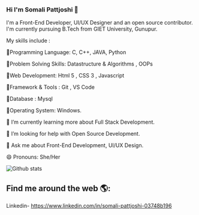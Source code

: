 ### Hi I'm Somali Pattjoshi 👋

<!--
**Somali19/Somali19** is a ✨ _special_ ✨ repository because its `README.md` (this file) appears on your GitHub profile.-->

I'm a Front-End Developer, UI/UX Designer and an open source contributor. I'm currently pursuing B.Tech from GIET University, Gunupur.

 My skills include :
 
🔹️Programming Language: C, C++, JAVA, Python

🔹️Problem Solving Skills: Datastructure & Algorithms , OOPs

🔹️Web Development: Html 5 , CSS 3 , Javascript

🔹️Framework & Tools : Git , VS Code

🔹️Database : Mysql

🔹️Operating System: Windows.

🌱 I’m currently learning more about Full Stack Development.

🤔 I’m looking for help with Open Source Development.

💬 Ask me about Front-End Development, UI/UX Design.

😄 Pronouns: She/Her

![Github stats](https://github-readme-stats.vercel.app/api?username=Somali19)

## Find me around the web 🌎:
Linkedin- https://www.linkedin.com/in/somali-pattjoshi-03748b196
